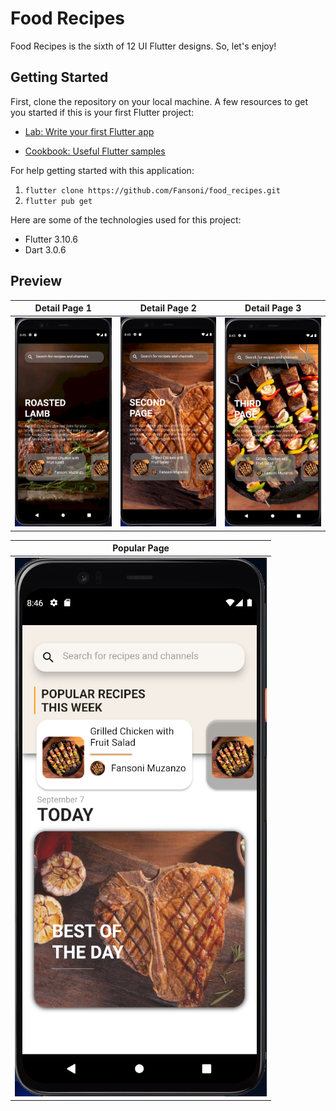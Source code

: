 
# Food Recipes

Food Recipes is the sixth of 12 UI Flutter designs. So, let's enjoy!

## Getting Started

First, clone the repository on your local machine.
A few resources to get you started if this is your first Flutter project:

- [Lab: Write your first Flutter app](https://docs.flutter.dev/get-started/codelab)

- [Cookbook: Useful Flutter samples](https://docs.flutter.dev/cookbook)

For help getting started with this application:

 1. `flutter clone https://github.com/Fansoni/food_recipes.git`
 2. `flutter pub get`

Here are some of the technologies used for this project:

 - Flutter 3.10.6
 - Dart 3.0.6

## Preview

| Detail Page 1 | Detail Page 2 | Detail Page 3 |
|--|--|--|
| ![enter image description here](https://github.com/Fansoni/food_recipes/blob/master/assets/images/detail1.png?raw=true) | ![enter image description here](https://github.com/Fansoni/food_recipes/blob/master/assets/images/detail2.png?raw=true) | ![enter image description here](https://github.com/Fansoni/food_recipes/blob/master/assets/images/detail3.png?raw=true) |

| Popular Page |
|--|
| ![enter image description here](https://github.com/Fansoni/food_recipes/blob/master/assets/images/detail4.png?raw=true) |
